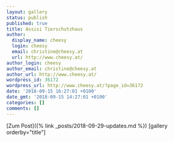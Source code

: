 ```yaml
---
layout: gallery
status: publish
published: true
title: Assisi Tierschutzhaus
author:
  display_name: cheesy
  login: cheesy
  email: christine@cheesy.at
  url: http://www.cheesy.at/
author_login: cheesy
author_email: christine@cheesy.at
author_url: http://www.cheesy.at/
wordpress_id: 36172
wordpress_url: http://www.cheesy.at/?page_id=36172
date: '2018-09-15 16:27:01 +0100'
date_gmt: '2018-09-15 14:27:01 +0100'
categories: []
comments: []
---
```


[Zum Post]({% link _posts/2018-09-29-updates.md %})
[gallery orderby="title"]
